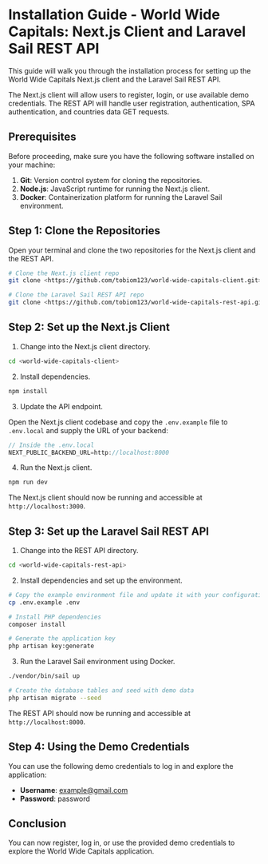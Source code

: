 # Installation Guide - World Wide Capitals: Next.js Client and Laravel Sail REST API

This guide will walk you through the installation process for setting up the World Wide Capitals Next.js client and the Laravel Sail REST API.

The Next.js client will allow users to register, login, or use available demo credentials. The REST API will handle user registration, authentication, SPA authentication, and countries data GET requests.

## Prerequisites

Before proceeding, make sure you have the following software installed on your machine:

1. **Git**: Version control system for cloning the repositories.
2. **Node.js**: JavaScript runtime for running the Next.js client.
3. **Docker**: Containerization platform for running the Laravel Sail environment.

## Step 1: Clone the Repositories

Open your terminal and clone the two repositories for the Next.js client and the REST API.

```bash
# Clone the Next.js client repo
git clone <https://github.com/tobiom123/world-wide-capitals-client.git>

# Clone the Laravel Sail REST API repo
git clone <https://github.com/tobiom123/world-wide-capitals-rest-api.git>
```

## Step 2: Set up the Next.js Client

1. Change into the Next.js client directory.

```bash
cd <world-wide-capitals-client>
```

2. Install dependencies.

```bash
npm install
```

3. Update the API endpoint.

Open the Next.js client codebase and copy the `.env.example` file to `.env.local` and supply the URL of your backend:

```javascript
// Inside the .env.local
NEXT_PUBLIC_BACKEND_URL=http://localhost:8000
```

4. Run the Next.js client.

```bash
npm run dev
```

The Next.js client should now be running and accessible at `http://localhost:3000`.

## Step 3: Set up the Laravel Sail REST API

1. Change into the REST API directory.

```bash
cd <world-wide-capitals-rest-api>
```

2. Install dependencies and set up the environment.

```bash
# Copy the example environment file and update it with your configuration
cp .env.example .env

# Install PHP dependencies
composer install

# Generate the application key
php artisan key:generate
```

3. Run the Laravel Sail environment using Docker.

```bash
./vendor/bin/sail up

# Create the database tables and seed with demo data
php artisan migrate --seed
```

The REST API should now be running and accessible at `http://localhost:8000`.

## Step 4: Using the Demo Credentials

You can use the following demo credentials to log in and explore the application:

- **Username**: example@gmail.com
- **Password**: password

## Conclusion

You can now register, log in, or use the provided demo credentials to explore the World Wide Capitals application.